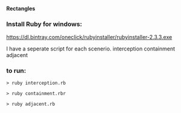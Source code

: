 #### Rectangles

### Install Ruby for windows:
https://dl.bintray.com/oneclick/rubyinstaller/rubyinstaller-2.3.3.exe

I have a seperate script for each scenerio.
	interception
	containment
	adjacent

### to run:
	> ruby interception.rb

	> ruby containment.rbr

	> ruby adjacent.rb
